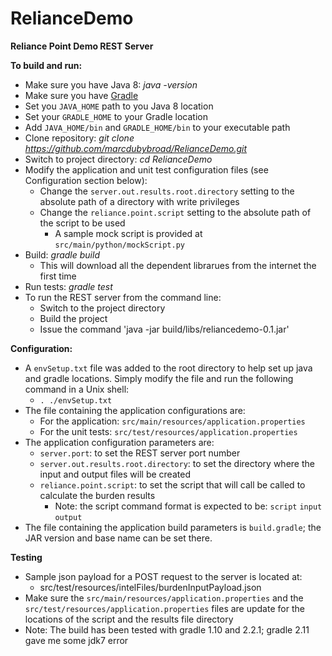 # RelianceDemo

**Reliance Point Demo REST Server**

**To build and run:**
 - Make sure you have Java 8: *java -version*
 - Make sure you have [Gradle](https://gradle.org/downloads)
 - Set you `JAVA_HOME` path to you Java 8 location
 - Set your `GRADLE_HOME` to your Gradle location
 - Add `JAVA_HOME/bin` and `GRADLE_HOME/bin` to your executable path
 - Clone repository: *git clone https://github.com/marcdubybroad/RelianceDemo.git*
 - Switch to project directory: *cd RelianceDemo*
 - Modify the application and unit test configuration files (see Configuration section below):
   - Change the `server.out.results.root.directory` setting to the absolute path of a directory with write privileges
   - Change the `reliance.point.script` setting to the absolute path of the script to be used
     - A sample mock script is provided at `src/main/python/mockScript.py`
 - Build: *gradle build*
   - This will download all the dependent librarues from the internet the first time
 - Run tests: *gradle test*
 - To run the REST server from the command line:
   - Switch to the project directory
   - Build the project
   - Issue the command 'java -jar build/libs/reliancedemo-0.1.jar'

**Configuration:**
 - A `envSetup.txt` file was added to the root directory to help set up java and gradle locations. Simply modify the file and run the following command in a Unix shell:
   - `. ./envSetup.txt`
 - The file containing the application configurations are:
   - For the application: `src/main/resources/application.properties`
   - For the unit tests: `src/test/resources/application.properties`
 - The application configuration parameters are:
   - `server.port`: to set the REST server port number
   - `server.out.results.root.directory`: to set the directory where the input and output files will be created
   - `reliance.point.script`: to set the script that will call be called to calculate the burden results
     - Note: the script command format is expected to be: `script` `input` `output`
 - The file containing the application build parameters is `build.gradle`; the JAR version and base name can be set there.

**Testing**
- Sample json payload for a POST request to the server is located at:
  - src/test/resources/intelFiles/burdenInputPayload.json
- Make sure the `src/main/resources/application.properties` and the `src/test/resources/application.properties` files are update for the locations of the script and the results file directory
- Note: The build has been tested with gradle 1.10 and 2.2.1; gradle 2.11 gave me some jdk7 error
